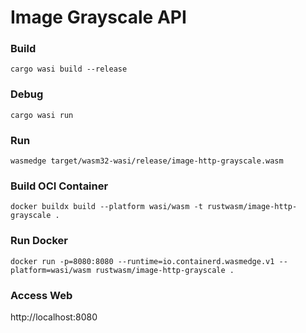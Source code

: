 # Image Grayscale API

### Build

`cargo wasi build --release`

### Debug 

`cargo wasi run`

### Run

`wasmedge target/wasm32-wasi/release/image-http-grayscale.wasm`

### Build OCI Container

`docker buildx build --platform wasi/wasm -t rustwasm/image-http-grayscale .`

### Run Docker

`docker run -p=8080:8080 --runtime=io.containerd.wasmedge.v1 --platform=wasi/wasm rustwasm/image-http-grayscale .`

### Access Web

http://localhost:8080